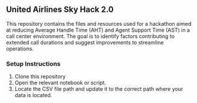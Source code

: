## United Airlines Sky Hack 2.0

This repository contains the files and resources used for a hackathon aimed at reducing Average Handle Time (AHT) and Agent Support Time (AST) in a call center environment. The goal is to identify factors contributing to extended call durations and suggest improvements to streamline operations.

### Setup Instructions
1. Clone this repository
2. Open the relevant notebook or script.
3. Locate the CSV file path and update it to the correct path where your data is located.
